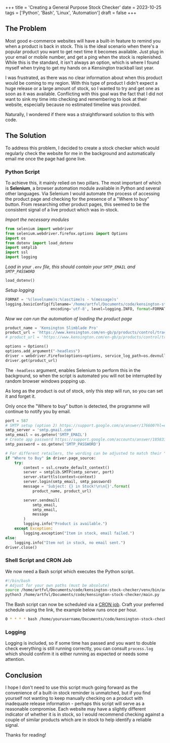 +++
title = 'Creating a General Purpose Stock Checker'
date = 2023-10-25
tags = ['Python', 'Bash', 'Linux', 'Automation']
draft = false
+++

## The Problem
Most good e-commerce websites will have a built-in feature to remind you when a product is back in stock. This is the ideal scenario when there's a popular product you want to get next time it becomes available. Just plug in your email or mobile number, and get a ping when the stock is replenished. While this is the standard, it isn't always an option, which is where I found myself when trying to get my hands on a Kensington trackball last year. 

I was frustrated, as there was no clear information about when this product would be coming to my region. With this type of product I didn't expect a huge release or a large amount of stock, so I wanted to try and get one as soon as it was available. Conflicting with this goal was the fact that I did not want to sink my time into checking and remembering to look at their website, especially because no estimated timeline was provided.

Naturally, I wondered if there was a straightforward solution to this with code.

## The Solution
To address this problem, I decided to create a stock checker which would regularly check the website for me in the background and automatically email me once the page had gone live.
### Python Script
To achieve this, it mainly relied on two pillars. The most important of which is **Selenium**, a browser automation module available in Python and several other languages. Via Selenium I would automate the process of accessing the product page and checking for the presence of a "Where to buy" button. From researching other product pages, this seemed to be the consistent signal of a live product which was in-stock.

*Import the necessary modules*
```python
from selenium import webdriver
from selenium.webdriver.firefox.options import Options
import os
from dotenv import load_dotenv
import smtplib
import ssl
import logging
```

*Load in your `.env` file, this should contain your `SMTP_EMAIL` and `SMTP_PASSWORD`*
```python
load_dotenv()
```
*Setup logging*
```python
FORMAT = '%(levelname)s:%(asctime)s - %(message)s'
logging.basicConfig(filename='/home/artfvl/Documents/code/kensington-stock-checker/process.log',
                    encoding='utf-8', level=logging.INFO, format=FORMAT)
```
*Now we can run the automation of loading the product page*
```python
product_name = 'Kensington Slimblade Pro'
product_url = 'https://www.kensington.com/en-gb/p/products/control/trackballs/slimblade-pro-trackball-1/'  # Target product
# product_url = 'https://www.kensington.com/en-gb/p/products/control/trackballs/slimblade-trackball/' # Known in-stock product for testing

options = Options()
options.add_argument("-headless")
driver = webdriver.Firefox(options=options, service_log_path=os.devnull)
driver.get(product_url)
```

The `-headless` argument, enables Selenium to perform this in the background, so when the script is automated you will not be interrupted by random browser windows popping up.

As long as the product is out of stock, only this step will run, so you can set it and forget it.

Only once the "Where to buy" button is detected, the programme will continue to notify you by email.

```python
port = 587
# SMTP setup (option 2) https://support.google.com/a/answer/176600?hl=en
smtp_server = 'smtp.gmail.com'
smtp_email = os.getenv('SMTP_EMAIL')
# Create app password https://support.google.com/accounts/answer/185833?hl=en#zippy=%2Cwhy-you-may-need-an-app-password
smtp_password = os.getenv('SMTP_PASSWORD')

# For different retailers, the wording can be adjusted to match their "in stock" identifier
if "Where to Buy" in driver.page_source:
    try:
        context = ssl.create_default_context()
        server = smtplib.SMTP(smtp_server, port)
        server.starttls(context=context)
        server.login(smtp_email, smtp_password)
        message = 'Subject: {} in Stock!\n\n{}'.format(
            product_name, product_url)

        server.sendmail(
            smtp_email,
            smtp_email,
            message
        )
        logging.info("Product is available.")
    except Exception:
        logging.exception("Item in stock, email failed.")
else:
    logging.info("Item not in stock, no email sent.")
driver.close()
```
### Shell Script and CRON Job
We now need a Bash script which executes the Python script.
```bash
#!/bin/bash
# Adjust for your own paths (must be absolute)
source /home/artfvl/Documents/code/kensington-stock-checker/venv/bin/activate
python3 /home/artfvl/Documents/code/kensington-stock-checker/main.py
```
The Bash script can now be scheduled via a [CRON job](https://crontab.guru/). Craft your preferred schedule using the link, the example below runs once per hour.

```bash
0 * * * * bash /home/yourusername/Documents/code/kensington-stock-checker/main.sh
```

### Logging
Logging is included, so if some time has passed and you want to double check everything is still running correctly, you can consult `process.log` which should confirm it is either running as expected or needs some attention.

## Conclusion
I hope I don't need to use this script much going forward as the convenience of a built-in stock reminder is unmatched, but if you find yourself not wanting to keep manually checking on a product with inadequate release information - perhaps this script will serve as a reasonable compromise. Each website may have a slightly different indicator of whether it is in stock, so I would recommend checking against a couple of similar products which are in stock to help identify a reliable signal.

Thanks for reading!